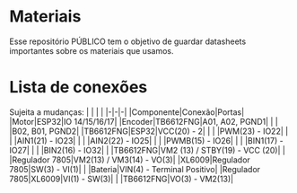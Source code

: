 # Materiais
Esse repositório PÚBLICO tem o objetivo de guardar datasheets importantes sobre os materiais que usamos.


# Lista de conexões
Sujeita a mudanças:
| | | |
|-|-|-|
|Componente|Conexão|Portas|
|Motor|ESP32|IO 14/15/16/17|
|Encoder|TB6612FNG|A01, A02, PGND1|
| | |B02, B01, PGND2|
|TB6612FNG|ESP32|VCC(20) - 2|
| | |PWM(23) - IO22|
| | |AIN1(21) - IO23|
| | |AIN2(22) - IO25|
| | |PWMB(15) - IO26|
| | |BIN1(17) - IO27|
| | |BIN2(16) - IO32|
| |TB6612FNG|VM2 (13) / STBY(19) - VCC (20)|
| |Regulador 7805|VM2(13) / VM3(14) - VO(3)|
|XL6009|Regulador 7805|SW(3) - VI(1)|
| |Bateria|VIN(4) - Terminal Positivo|
|Regulador 7805|XL6009|VI(1) - SW(3)|
| |TB6612FNG|VO(3) - VM2(13)|
